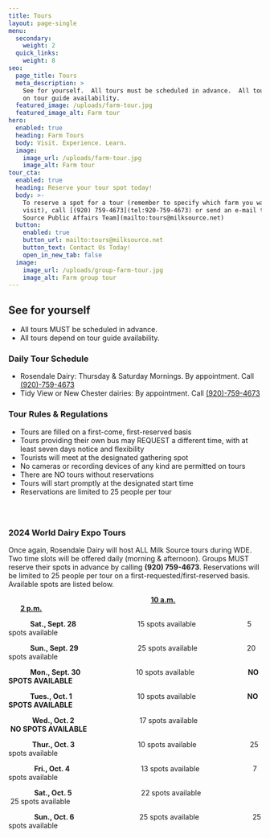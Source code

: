 ```yaml
---
title: Tours
layout: page-single
menu:
  secondary:
    weight: 2
  quick_links:
    weight: 8
seo:
  page_title: Tours
  meta_description: >
    See for yourself.  All tours must be scheduled in advance.  All tours depend
    on tour guide availability.
  featured_image: /uploads/farm-tour.jpg
  featured_image_alt: Farm tour
hero:
  enabled: true
  heading: Farm Tours
  body: Visit. Experience. Learn.
  image:
    image_url: /uploads/farm-tour.jpg
    image_alt: Farm tour
tour_cta:
  enabled: true
  heading: Reserve your tour spot today!
  body: >-
    To reserve a spot for a tour (remember to specify which farm you want to
    visit), call [(920) 759-4673](tel:920-759-4673) or send an e-mail to [Milk
    Source Public Affairs Team](mailto:tours@milksource.net)
  button:
    enabled: true
    button_url: mailto:tours@milksource.net
    button_text: Contact Us Today!
    open_in_new_tab: false
  image:
    image_url: /uploads/group-farm-tour.jpg
    image_alt: Farm group tour
---
```

## See for yourself

* All tours MUST be scheduled in advance.
* All tours depend on tour guide availability.

### Daily Tour Schedule

* Rosendale Dairy: Thursday & Saturday Mornings. By appointment. Call [(920)-759-4673](tel:920-759-4673)
* Tidy View or New Chester dairies: By appointment. Call [(920)-759-4673](tel:920-759-4673)

### Tour Rules & Regulations

* Tours are filled on a first-come, first-reserved basis
* Tours providing their own bus may REQUEST a different time, with at least seven days notice and flexibility
* Tourists will meet at the designated gathering spot
* No cameras or recording devices of any kind are permitted on tours
* There are NO tours without reservations
* Tours will start promptly at the designated start time
* Reservations are limited to 25 people per tour

###

&nbsp;

### 2024 World Dairy Expo Tours

Once again, Rosendale Dairy will host ALL Milk Source tours during WDE. Two time slots will be offered daily (morning & afternoon). Groups MUST reserve their spots in advance by calling **(920) 759-4673**. Reservations will be limited to 25 people per tour on a first-requested/first-reserved basis. Available spots are listed below.

&nbsp; &nbsp; &nbsp; &nbsp; &nbsp; &nbsp; &nbsp; &nbsp; &nbsp; &nbsp; &nbsp; &nbsp; &nbsp; &nbsp; &nbsp; &nbsp; &nbsp; &nbsp; &nbsp; &nbsp; &nbsp; &nbsp; &nbsp; &nbsp; &nbsp; &nbsp; &nbsp; &nbsp; &nbsp; &nbsp; &nbsp; &nbsp; &nbsp; &nbsp; &nbsp; &nbsp; **<u>10 a.m.</u>**&nbsp; &nbsp; &nbsp; &nbsp; &nbsp; &nbsp; &nbsp; &nbsp; &nbsp; &nbsp; &nbsp; &nbsp; &nbsp; &nbsp; &nbsp; &nbsp; &nbsp; &nbsp; &nbsp; &nbsp; &nbsp; &nbsp; &nbsp; &nbsp; &nbsp; **<u>2 p.m.</u>**

&nbsp; &nbsp; &nbsp; &nbsp; &nbsp; &nbsp;**Sat., Sept. 28**&nbsp; &nbsp; &nbsp; &nbsp; &nbsp; &nbsp; &nbsp; &nbsp; &nbsp; &nbsp; &nbsp; &nbsp; &nbsp; &nbsp; &nbsp; &nbsp;15 spots available&nbsp; &nbsp; &nbsp; &nbsp; &nbsp; &nbsp; &nbsp; &nbsp; &nbsp; &nbsp; &nbsp; &nbsp; &nbsp; 5 spots available

&nbsp; &nbsp; &nbsp; &nbsp; &nbsp; &nbsp;**Sun., Sept. 29**&nbsp; &nbsp; &nbsp; &nbsp; &nbsp; &nbsp; &nbsp; &nbsp; &nbsp; &nbsp; &nbsp; &nbsp; &nbsp; &nbsp; &nbsp; 25 spots available&nbsp; &nbsp; &nbsp; &nbsp; &nbsp; &nbsp; &nbsp; &nbsp; &nbsp; &nbsp; &nbsp; &nbsp; &nbsp;20 spots available&nbsp;

&nbsp; &nbsp; &nbsp; &nbsp; &nbsp; &nbsp;**Mon., Sept. 30**&nbsp; &nbsp; &nbsp; &nbsp; &nbsp; &nbsp; &nbsp; &nbsp; &nbsp; &nbsp; &nbsp; &nbsp; &nbsp; &nbsp; 10 spots available&nbsp; &nbsp; &nbsp; &nbsp; &nbsp; &nbsp; &nbsp; &nbsp; &nbsp; &nbsp; &nbsp; &nbsp; &nbsp; &nbsp;**NO SPOTS AVAILABLE**

&nbsp; &nbsp; &nbsp; &nbsp; &nbsp; &nbsp;**Tues., Oct. 1**&nbsp; &nbsp; &nbsp; &nbsp; &nbsp; &nbsp; &nbsp; &nbsp; &nbsp; &nbsp; &nbsp; &nbsp; &nbsp; &nbsp; &nbsp; &nbsp; &nbsp;10 spots available&nbsp; &nbsp; &nbsp; &nbsp; &nbsp; &nbsp; &nbsp; &nbsp; &nbsp; &nbsp; &nbsp; &nbsp; &nbsp; **NO SPOTS AVAILABLE**

&nbsp; &nbsp; &nbsp; &nbsp; &nbsp; &nbsp; **Wed., Oct. 2**&nbsp; &nbsp; &nbsp; &nbsp; &nbsp; &nbsp; &nbsp; &nbsp; &nbsp; &nbsp; &nbsp; &nbsp; &nbsp; &nbsp; &nbsp; &nbsp; &nbsp;17 spots available&nbsp; &nbsp; &nbsp; &nbsp; &nbsp; &nbsp; &nbsp; &nbsp; &nbsp; &nbsp; &nbsp; &nbsp; &nbsp; &nbsp;**NO SPOTS AVAILABLE**

&nbsp; &nbsp; &nbsp; &nbsp; &nbsp; &nbsp; **Thur., Oct. 3**&nbsp; &nbsp; &nbsp; &nbsp; &nbsp; &nbsp; &nbsp; &nbsp; &nbsp; &nbsp; &nbsp; &nbsp; &nbsp; &nbsp; &nbsp; &nbsp;&nbsp;10 spots available&nbsp; &nbsp; &nbsp; &nbsp; &nbsp; &nbsp; &nbsp; &nbsp; &nbsp; &nbsp; &nbsp; &nbsp; &nbsp; &nbsp;25 spots available

&nbsp; &nbsp; &nbsp; &nbsp; &nbsp; &nbsp; &nbsp;**Fri., Oct. 4**&nbsp; &nbsp; &nbsp; &nbsp; &nbsp; &nbsp; &nbsp; &nbsp; &nbsp; &nbsp; &nbsp; &nbsp; &nbsp; &nbsp; &nbsp; &nbsp; &nbsp; &nbsp;&nbsp;13 spots available&nbsp; &nbsp; &nbsp; &nbsp; &nbsp; &nbsp; &nbsp; &nbsp; &nbsp; &nbsp; &nbsp; &nbsp; &nbsp; &nbsp;7 spots available

&nbsp; &nbsp; &nbsp; &nbsp; &nbsp; &nbsp; &nbsp;**Sat., Oct. 5**&nbsp; &nbsp; &nbsp; &nbsp; &nbsp; &nbsp; &nbsp; &nbsp; &nbsp; &nbsp; &nbsp; &nbsp; &nbsp; &nbsp; &nbsp; &nbsp; &nbsp; &nbsp;22 spots available&nbsp; &nbsp; &nbsp; &nbsp; &nbsp; &nbsp; &nbsp; &nbsp; &nbsp; &nbsp; &nbsp; &nbsp; &nbsp; &nbsp;25 spots available

&nbsp; &nbsp; &nbsp; &nbsp; &nbsp; &nbsp; &nbsp;**Sun., Oct. 6**&nbsp; &nbsp; &nbsp; &nbsp; &nbsp; &nbsp; &nbsp; &nbsp; &nbsp; &nbsp; &nbsp; &nbsp; &nbsp; &nbsp; &nbsp; &nbsp; &nbsp;25 spots available&nbsp; &nbsp; &nbsp; &nbsp; &nbsp; &nbsp; &nbsp; &nbsp; &nbsp; &nbsp; &nbsp; &nbsp; &nbsp; &nbsp;25 spots available

&nbsp; &nbsp; &nbsp; &nbsp; &nbsp; &nbsp;&nbsp;